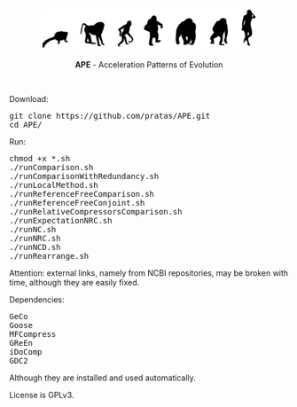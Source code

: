 <p align="center"><img src="imgs/logo.png"
alt="APE" height="72" border="0" /><br><br>
<b>APE</b> - Acceleration Patterns of Evolution</p>
<br>

Download:
<pre>
git clone https://github.com/pratas/APE.git
cd APE/
</pre>
Run:
<pre>
chmod +x *.sh
./runComparison.sh
./runComparisonWithRedundancy.sh
./runLocalMethod.sh
./runReferenceFreeComparison.sh
./runReferenceFreeConjoint.sh
./runRelativeCompressorsComparison.sh
./runExpectationNRC.sh
./runNC.sh
./runNRC.sh
./runNCD.sh
./runRearrange.sh
</pre>

Attention: external links, namely from NCBI repositories, may be broken with time, although they are easily fixed.

Dependencies:
<pre>
GeCo
Goose
MFCompress
GReEn
iDoComp
GDC2
</pre>
Although they are installed and used automatically.

License is GPLv3.
